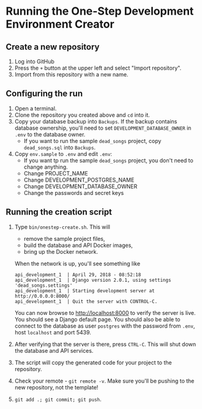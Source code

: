# Running the One-Step Development Environment Creator

## Create a new repository
1. Log into GitHub
2. Press the `+` button at the upper left and select "Import repository".
3. Import from this repository with a new name.

## Configuring the run
1. Open a terminal.
2. Clone the repository you created above and `cd` into it.
3. Copy your database backup into `Backups`. If the backup contains database ownership, you'll need to set `DEVELOPMENT_DATABASE_OWNER` in `.env` to the database owner.
    * If you want to run the sample `dead_songs` project, copy `dead_songs.sql` into `Backups`.
4. Copy `env.sample` to `.env` and edit `.env`:
    * If you want tp run the sample `dead_songs` project, you don't need to change anything.
    * Change PROJECT_NAME
    * Change DEVELOPMENT_POSTGRES_NAME
    * Change DEVELOPMENT_DATABASE_OWNER
    * Change the passwords and secret keys

## Running the creation script
1. Type `bin/onestep-create.sh`. This will
    * remove the sample project files,
    * build the database and API Docker images,
    * bring up the Docker network.

    When the network is up, you'll see something like

    ```
    api_development_1  | April 29, 2018 - 08:52:18
    api_development_1  | Django version 2.0.1, using settings 'dead_songs.settings'
    api_development_1  | Starting development server at http://0.0.0.0:8000/
    api_development_1  | Quit the server with CONTROL-C.
    ```

    You can now browse to <http://localhost:8000> to verify the server is live. You should see a Django default page. You should also be able to connect to the database as user `postgres` with the password from `.env`, host `localhost` and port 5439.
2. After verifying that the server is there, press `CTRL-C`. This will shut down the database and API services.
3. The script will copy the generated code for your project to the repository.
4. Check your remote - `git remote -v`. Make sure you'll be pushing to the new repository, not the template!
5. `git add .; git commit; git push`.
